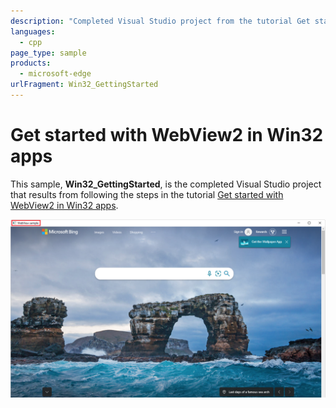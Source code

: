 ```yaml
---
description: "Completed Visual Studio project from the tutorial Get started with WebView2 in Win32 apps."
languages: 
  - cpp
page_type: sample
products: 
  - microsoft-edge
urlFragment: Win32_GettingStarted
---
```

# Get started with WebView2 in Win32 apps

<!-- only enough info to differentiate this sample vs the others; what is different about this sample compared to the sibling samples? -->
This sample, **Win32_GettingStarted**, is the completed Visual Studio project that results from following the steps in the tutorial [Get started with WebView2 in Win32 apps](https://docs.microsoft.com/microsoft-edge/webview2/get-started/win32).

![The running app from the finished Win32 tutorial](screenshots/bing-window.png)
